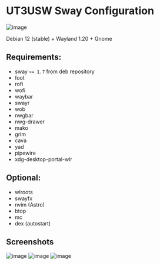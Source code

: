 # UT3USW Sway Configuration

![image](https://github.com/assada/dotfiles/assets/1472664/8eaf33b2-9a51-440e-9a2f-82c18d03f197)

Debian 12 (stable) + Wayland 1.20 + Gnome

## Requirements:

- sway `>= 1.7` from deb repository
- foot
- rofi
- wofi
- waybar
- swayr
- wob
- nwgbar
- nwg-drawer
- mako
- grim
- cava
- yad
- pipewire
- xdg-desktop-portal-wlr

## Optional:

- wlroots
- swayfx
- nvim (Astro)
- btop
- mc
- dex (autostart)

## Screenshots

![image](https://github.com/assada/dotfiles/assets/1472664/673370c5-1ae3-4424-a751-cb2ff1b96f34)
![image](https://github.com/assada/dotfiles/assets/1472664/0b312383-6b25-46c4-a8b6-6db7c22634b0)
![image](https://github.com/assada/dotfiles/assets/1472664/ee48f685-d143-4b82-a5b6-214ea698a82b)
